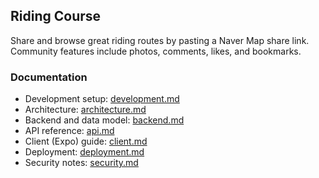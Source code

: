## Riding Course

Share and browse great riding routes by pasting a Naver Map share link. Community features include photos, comments, likes, and bookmarks.

### Documentation
- Development setup: [development.md](development.md)
- Architecture: [architecture.md](architecture.md)
- Backend and data model: [backend.md](backend.md)
- API reference: [api.md](api.md)
- Client (Expo) guide: [client.md](client.md)
- Deployment: [deployment.md](deployment.md)
- Security notes: [security.md](security.md)


